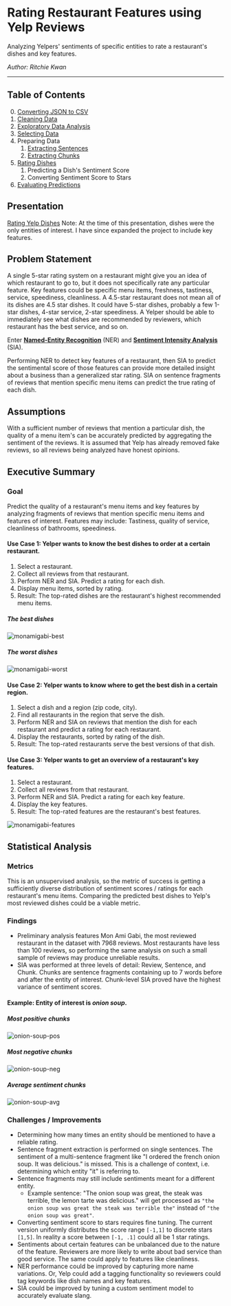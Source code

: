 # Rating Restaurant Features using Yelp Reviews
Analyzing Yelpers' sentiments of specific entities to rate a restaurant's dishes and key features.

_Author: Ritchie Kwan_

---

## Table of Contents
0. [Converting JSON to CSV](code/00-converting-json-to-csv.ipynb)
1. [Cleaning Data](code/01-cleaning-data.ipynb)
2. [Exploratory Data Analysis](code/02-eda.ipynb)
3. [Selecting Data](code/03-selecting-a-restaurant.ipynb)
4. Preparing Data
    1. [Extracting Sentences](code/04.1-extracting-sentences.ipynb)
    2. [Extracting Chunks](code/04.2-extracting-chunks.ipynb)
5. [Rating Dishes](code/05-rating-dishes.ipynb)
    1. Predicting a Dish's Sentiment Score
    2. Converting Sentiment Score to Stars
6. [Evaluating Predictions](code/06-evaluating-predictions.ipynb)


## Presentation
[Rating Yelp Dishes](https://docs.google.com/presentation/d/1AJK0bjvfv5uJDRuppb7xC9GwR_sUUkeGrc7KPsJZdw0/edit?usp=sharing)
Note: At the time of this presentation, dishes were the only entities of interest. I have since expanded the project to include key features.


## Problem Statement
A single 5-star rating system on a restaurant might give you an idea of which restaurant to go to, but it does not specifically rate any particular feature. Key features could be specific menu items, freshness, tastiness, service, speediness, cleanliness. A 4.5-star restaurant does not mean all of its dishes are 4.5 star dishes. It could have 5-star dishes, probably a few 1-star dishes, 4-star service, 2-star speediness. A Yelper should be able to immediately see what dishes are recommended by reviewers, which restaurant has the best service, and so on.

Enter **[Named-Entity Recognition](https://en.wikipedia.org/wiki/Named-entity_recognition)** (NER) and **[Sentiment Intensity Analysis](https://www.kdnuggets.com/2018/08/emotion-sentiment-analysis-practitioners-guide-nlp-5.html)** (SIA).

Performing NER to detect key features of a restaurant, then SIA to predict the  sentimental score of those features can provide more detailed insight about a business than a generalized star rating. SIA on sentence fragments of reviews that mention specific menu items can predict the true rating of each dish.


## Assumptions
With a sufficient number of reviews that mention a particular dish, the quality of a menu item's can be accurately predicted by aggregating the sentiment of the reviews.
It is assumed that Yelp has already removed fake reviews, so all reviews being analyzed have honest opinions.


## Executive Summary
### Goal
Predict the quality of a restaurant's menu items and key features by analyzing fragments of reviews that mention specific menu items and features of interest.  Features may include: Tastiness, quality of service, cleanliness of bathrooms, speediness.

#### Use Case 1:  Yelper wants to know the best dishes to order at a certain restaurant.
1. Select a restaurant.
2. Collect all reviews from that restaurant.
3. Perform NER and SIA. Predict a rating for each dish.
4. Display menu items, sorted by rating.
5. Result: The top-rated dishes are the restaurant's highest recommended menu items.

##### The best dishes
![monamigabi-best](images/monamigabi-best.png)

##### The worst dishes
![monamigabi-worst](images/monamigabi-worst.png)


#### Use Case 2: Yelper wants to know where to get the best dish in a certain region.
1. Select a dish and a region (zip code, city).
2. Find all restaurants in the region that serve the dish.
3. Perform NER and SIA on reviews that mention the dish for each restaurant and predict a rating for each restaurant.
4. Display the restaurants, sorted by rating of the dish.
5. Result: The top-rated restaurants serve the best versions of that dish.


#### Use Case 3: Yelper wants to get an overview of a restaurant's key features.
1. Select a restaurant.
2. Collect all reviews from that restaurant.
3. Perform NER and SIA. Predict a rating for each key feature.
4. Display the key features.
5. Result: The top-rated features are the restaurant's best features.

![monamigabi-features](images/monamigabi-features.png)


## Statistical Analysis

### Metrics
This is an unsupervised analysis, so the metric of success is getting a sufficiently diverse distribution of sentiment scores / ratings for each restaurant's menu items. Comparing the predicted best dishes to Yelp's most reviewed dishes could be a viable metric.


### Findings
* Preliminary analysis features Mon Ami Gabi, the most reviewed restaurant in the dataset with 7968 reviews. Most restaurants have less than 100 reviews, so performing the same analysis on such a small sample of reviews may produce unreliable results.
* SIA was performed at three levels of detail: Review, Sentence, and Chunk. Chunks are sentence fragments containing up to 7 words before and after the entity of interest. Chunk-level SIA proved have the highest variance of sentiment scores.


#### Example: Entity of interest is *onion soup*.
##### Most positive chunks
![onion-soup-pos](images/onion-soup-pos.png)

##### Most negative chunks
![onion-soup-neg](images/onion-soup-neg.png)

##### Average sentiment chunks
![onion-soup-avg](images/onion-soup-avg.png)


### Challenges / Improvements
* Determining how many times an entity should be mentioned to have a reliable rating.
* Sentence fragment extraction is performed on single sentences. The sentiment of a multi-sentence fragment like "I ordered the french onion soup. It was delicious." is missed. This is a challenge of context, i.e. determining which entity "it" is referring to.
* Sentence fragments may still include sentiments meant for a different entity.
    * Example sentence: "The onion soup was great, the steak was terrible, the lemon tarte was delicious." will get processed as `"the onion soup was great the steak was terrible the"` instead of `"the onion soup was great"`.
* Converting sentiment score to stars requires fine tuning. The current version uniformly distributes the score range `[-1,1]` to discrete stars `[1,5]`. In reality a score between `[-1, .1]` could all be 1 star ratings.
* Sentiments about certain features can be unbalanced due to the nature of the feature. Reviewers are more likely to write about bad service than good service. The same could apply to features like cleanliness.
* NER performance could be improved by capturing more name variations. Or, Yelp could add a tagging functionality so reviewers could tag keywords like dish names and key features.  
* SIA could be improved by tuning a custom sentiment model to accurately evaluate slang.
